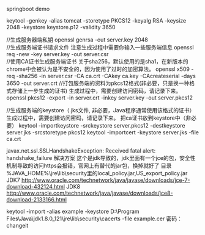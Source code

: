 springboot demo


keytool -genkey -alias tomcat -storetype PKCS12 -keyalg RSA -keysize 2048 -keystore keystore.p12 -validity 3650


//生成服务器端私钥
openssl genrsa -out server.key 2048   
//生成服务端证书请求文件 注意生成过程中需要你输入一些服务端信息
openssl req -new -key server.key -out server.csr   
//使用CA证书生成服务端证书  关于sha256，默认使用的是sha1，在新版本的chrome中会被认为是不安全的，因为使用了过时的加密算法。
openssl x509 -req -sha256 -in server.csr -CA ca.crt -CAkey ca.key -CAcreateserial -days 3650 -out server.crt 
//打包服务端的资料为pkcs12格式(非必要，只是换一种格式存储上一步生成的证书) 生成过程中，需要创建访问密码，请记录下来。
openssl pkcs12 -export -in server.crt -inkey server.key -out server.pkcs12  




//生成服务端的keystore（.jks文件, 非必要，Java程序通常使用该格式的证书）生成过程中，需要创建访问密码，请记录下来。 把ca证书放到keystore中（非必要） 
keytool -importkeystore -srckeystore server.pkcs12 -destkeystore server.jks -srcstoretype pkcs12 
keytool -importcert -keystore server.jks -file ca.crt



javax.net.ssl.SSLHandshakeException: Received fatal alert: handshake_failure 解决方案
这个是jdk导致的，jdk里面有一个jce的包，安全性机制导致的访问https会报错，官网上有替代的jar包，换掉就好了
目录 %JAVA_HOME%\jre\lib\security里的local_policy.jar,US_export_policy.jar
JDK7 http://www.oracle.com/technetwork/java/javase/downloads/jce-7-download-432124.html
JDK8 http://www.oracle.com/technetwork/java/javase/downloads/jce8-download-2133166.html


keytool -import -alias example -keystore  D:\Program Files\Java\jdk1.8.0_121\jre\lib\security\cacerts -file example.cer
密码：changeit